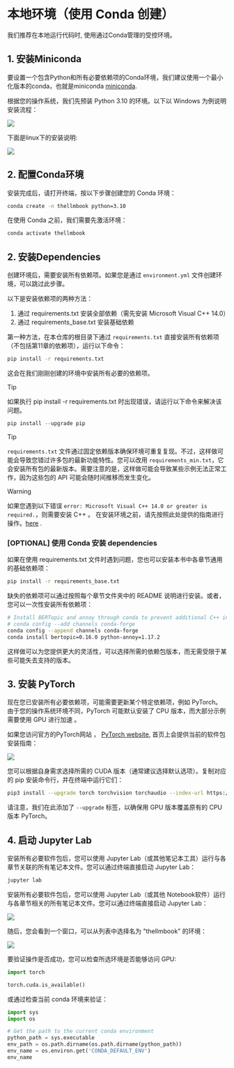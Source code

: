 ﻿<!-- TODO: Finish up specific instructions with https://medium.com/@mohammdowais/how-to-record-terminal-in-a-windows-computer-c140feb9a6e3 -->

# 本地环境（使用 Conda 创建）

我们推荐在本地运行代码时, 使用通过Conda管理的受控环境。 

## 1. 安装Miniconda

要设置一个包含Python和所有必要依赖项的Conda环境，我们建议使用一个最小化版本的conda，也就是miniconda [miniconda](https://docs.anaconda.com/free/miniconda/miniconda-other-installer-links/). 

根据您的操作系统，我们先预装 Python 3.10 的环境。以下以 Windows 为例说明安装流程：

![](../images/miniconda_windows.png)

下面是linux下的安装说明:

![](../images/miniconda_linux.png)

## 2. 配置Conda环境

安装完成后，请打开终端，按以下步骤创建您的 Conda 环境：

```bash
conda create -n thellmbook python=3.10
```

在使用 Conda 之前，我们需要先激活环境：

```bash
conda activate thellmbook
```

## 2. 安装Dependencies

创建环境后，需要安装所有依赖项。如果您是通过 `environment.yml` 文件创建环境，可以跳过此步骤。

以下是安装依赖项的两种方法：
1. 通过 requirements.txt 安装全部依赖（需先安装 Microsoft Visual C++ 14.0）
2. 通过 requirements_base.txt 安装基础依赖

第一种方法，在本仓库的根目录下通过 `requirements.txt` 直接安装所有依赖项（不包括第11章的依赖项），运行以下命令：

```bash
pip install -r requirements.txt
```

这会在我们刚刚创建的环境中安装所有必要的依赖项。 

> [!TIP]
> 如果执行 pip install -r requirements.txt 时出现错误，请运行以下命令来解决该问题。
> ```python
> pip install --upgrade pip
> ```

> [!TIP]
> `requirements.txt` 文件通过固定依赖版本确保环境可重复复现。不过，这样做可能会导致您错过许多包的最新功能特性。您可以改用 `requirements_min.txt`，它会安装所有包的最新版本。需要注意的是，这样做可能会导致某些示例无法正常工作，因为这些包的 API 可能会随时间推移而发生变化。

> [!WARNING]
> 如果您遇到以下错误 `error: Microsoft Visual C++ 14.0 or greater is required.`，则需要安装 C++ 。 
> 在安装环境之前，请先按照此处提供的指南进行操作。[here](common_issues.md) .

### [OPTIONAL] 使用 Conda 安装 dependencies
如果在使用 requirements.txt 文件时遇到问题，您也可以安装本书中各章节通用的基础依赖项：

```bash
pip install -r requirements_base.txt
```

缺失的依赖项可以通过按照每个章节文件夹中的 README 说明进行安装。或者，您可以一次性安装所有依赖项：

```bash
# Install BERTopic and annoy through conda to prevent additional C++ installations
# conda config --add channels conda-forge
conda config --append channels conda-forge
conda install bertopic=0.16.0 python-annoy=1.17.2
```

这样做可以为您提供更大的灵活性，可以选择所需的依赖包版本，而无需受限于某些可能失去支持的版本。

## 3. 安装 PyTorch

现在您已安装所有必要依赖项，可能需要更新某个特定依赖项，例如 PyTorch。由于您的操作系统环境不同，PyTorch 可能默认安装了 CPU 版本，而大部分示例需要使用 GPU 进行加速 。

如果您访问官方的PyTorch网站 ， [PyTorch website](https://pytorch.org/), 首页上会提供当前的软件包安装指南：

![](../images/miniconda_windows.png)

您可以根据自身需求选择所需的 CUDA 版本（通常建议选择默认选项）。复制对应的 pip 安装命令行，并在终端中运行它们：


```bash
pip3 install --upgrade torch torchvision torchaudio --index-url https://download.pytorch.org/whl/cu118
```

请注意，我们在此添加了 `--upgrade` 标签，以确保用 GPU 版本覆盖原有的 CPU 版本 PyTorch。

## 4. 启动 Jupyter Lab

安装所有必要软件包后，您可以使用 Jupyter Lab（或其他笔记本工具）运行与各章节关联的所有笔记本文件。您可以通过终端直接启动 Jupyter Lab：

```bash
jupyter lab
```

安装所有必要软件包后，您可以使用 Jupyter Lab（或其他 Notebook软件）运行与各章节相关的所有笔记本文件。您可以通过终端直接启动 Jupyter Lab：


![](../images/jupyter1.PNG)


随后，您会看到一个窗口，可以从列表中选择名为 "thellmbook" 的环境：

![](../images/jupyter2.PNG)


要验证操作是否成功，您可以检查所选环境是否能够访问 GPU:


```python
import torch

torch.cuda.is_available()
```

或通过检查当前 conda 环境来验证：

```python
import sys
import os

# Get the path to the current conda environment
python_path = sys.executable
env_path = os.path.dirname(os.path.dirname(python_path))
env_name = os.environ.get('CONDA_DEFAULT_ENV')
env_name
```
